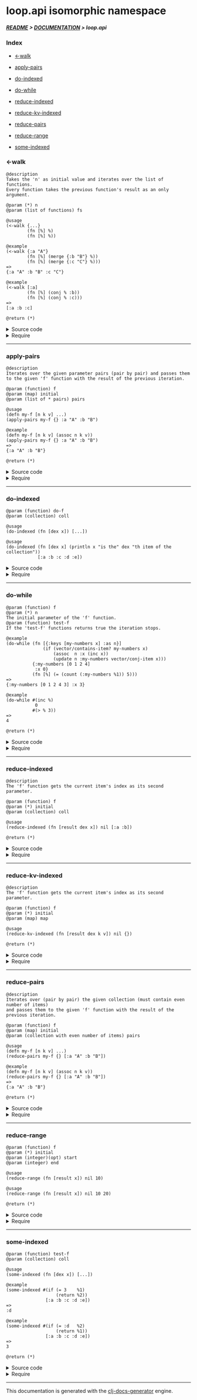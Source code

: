 
# loop.api isomorphic namespace

##### [README](../../../README.md) > [DOCUMENTATION](../../COVER.md) > loop.api

### Index

- [<-walk](#-walk)

- [apply-pairs](#apply-pairs)

- [do-indexed](#do-indexed)

- [do-while](#do-while)

- [reduce-indexed](#reduce-indexed)

- [reduce-kv-indexed](#reduce-kv-indexed)

- [reduce-pairs](#reduce-pairs)

- [reduce-range](#reduce-range)

- [some-indexed](#some-indexed)

### <-walk

```
@description
Takes the 'n' as initial value and iterates over the list of functions.
Every function takes the previous function's result as an only argument.
```

```
@param (*) n
@param (list of functions) fs
```

```
@usage
(<-walk {...}
        (fn [%] %)
        (fn [%] %))
```

```
@example
(<-walk {:a "A"}
        (fn [%] (merge {:b "B"} %))
        (fn [%] (merge {:c "C"} %)))
=>
{:a "A" :b "B" :c "C"}
```

```
@example
(<-walk [:a]
        (fn [%] (conj % :b))
        (fn [%] (conj % :c)))
=>
[:a :b :c]
```

```
@return (*)
```

<details>
<summary>Source code</summary>

```
(defn <-walk
  [n & fs]
  (letfn [(f [result f] (f result))]
         (reduce f n fs)))
```

</details>

<details>
<summary>Require</summary>

```
(ns my-namespace (:require [loop.api :refer [<-walk]]))

(loop.api/<-walk ...)
(<-walk          ...)
```

</details>

---

### apply-pairs

```
@description
Iterates over the given parameter pairs (pair by pair) and passes them
to the given 'f' function with the result of the previous iteration.
```

```
@param (function) f
@param (map) initial
@param (list of * pairs) pairs
```

```
@usage
(defn my-f [n k v] ...)
(apply-pairs my-f {} :a "A" :b "B")
```

```
@example
(defn my-f [n k v] (assoc n k v))
(apply-pairs my-f {} :a "A" :b "B")
=>
{:a "A" :b "B"}
```

```
@return (*)
```

<details>
<summary>Source code</summary>

```
(defn apply-pairs
  [f initial & pairs]
  (reduce-pairs f initial pairs))
```

</details>

<details>
<summary>Require</summary>

```
(ns my-namespace (:require [loop.api :refer [apply-pairs]]))

(loop.api/apply-pairs ...)
(apply-pairs          ...)
```

</details>

---

### do-indexed

```
@param (function) do-f
@param (collection) coll
```

```
@usage
(do-indexed (fn [dex x]) [...])
```

```
@usage
(do-indexed (fn [dex x] (println x "is the" dex "th item of the collection"))
            [:a :b :c :d :e])
```

<details>
<summary>Source code</summary>

```
(defn do-indexed
  [do-f coll]
  (letfn [(f [dex x]
             (do-f dex x)
             (inc  dex))]
         (reduce f 0 coll)
         (-> nil)))
```

</details>

<details>
<summary>Require</summary>

```
(ns my-namespace (:require [loop.api :refer [do-indexed]]))

(loop.api/do-indexed ...)
(do-indexed          ...)
```

</details>

---

### do-while

```
@param (function) f
@param (*) n
The initial parameter of the 'f' function.
@param (function) test-f
If the 'test-f' functions returns true the iteration stops.
```

```
@example
(do-while (fn [{:keys [my-numbers x] :as n}]
              (if (vector/contains-item? my-numbers x)
                  (assoc  n :x (inc x))
                  (update n :my-numbers vector/conj-item x)))
          {:my-numbers [0 1 2 4]
           :x 0}
          (fn [%] (= (count (:my-numbers %1)) 5)))
=>
{:my-numbers [0 1 2 4 3] :x 3}
```

```
@example
(do-while #(inc %)
           0
          #(> % 3))
=>
4
```

```
@return (*)
```

<details>
<summary>Source code</summary>

```
(defn do-while
  [f n test-f]
  (let [result (f n)]
       (if (-> result test-f)
           (-> result)
           (do-while f result test-f))))
```

</details>

<details>
<summary>Require</summary>

```
(ns my-namespace (:require [loop.api :refer [do-while]]))

(loop.api/do-while ...)
(do-while          ...)
```

</details>

---

### reduce-indexed

```
@description
The 'f' function gets the current item's index as its second parameter.
```

```
@param (function) f
@param (*) initial
@param (collection) coll
```

```
@usage
(reduce-indexed (fn [result dex x]) nil [:a :b])
```

```
@return (*)
```

<details>
<summary>Source code</summary>

```
(defn reduce-indexed
  [f initial coll]
  (reduce-kv f initial coll))
```

</details>

<details>
<summary>Require</summary>

```
(ns my-namespace (:require [loop.api :refer [reduce-indexed]]))

(loop.api/reduce-indexed ...)
(reduce-indexed          ...)
```

</details>

---

### reduce-kv-indexed

```
@description
The 'f' function gets the current item's index as its second parameter.
```

```
@param (function) f
@param (*) initial
@param (map) map
```

```
@usage
(reduce-kv-indexed (fn [result dex k v]) nil {})
```

```
@return (*)
```

<details>
<summary>Source code</summary>

```
(defn reduce-kv-indexed
  [f initial map]
  (letfn [(fi [[result dex] k v]
              [(f result dex k v)
               (inc dex)])]
         (first (reduce-kv fi [initial 0] map))))
```

</details>

<details>
<summary>Require</summary>

```
(ns my-namespace (:require [loop.api :refer [reduce-kv-indexed]]))

(loop.api/reduce-kv-indexed ...)
(reduce-kv-indexed          ...)
```

</details>

---

### reduce-pairs

```
@description
Iterates over (pair by pair) the given collection (must contain even number of items)
and passes them to the given 'f' function with the result of the previous iteration.
```

```
@param (function) f
@param (map) initial
@param (collection with even number of items) pairs
```

```
@usage
(defn my-f [n k v] ...)
(reduce-pairs my-f {} [:a "A" :b "B"])
```

```
@example
(defn my-f [n k v] (assoc n k v))
(reduce-pairs my-f {} [:a "A" :b "B"])
=>
{:a "A" :b "B"}
```

```
@return (*)
```

<details>
<summary>Source code</summary>

```
(defn reduce-pairs
  [f initial pairs]
  (let [pairs-count (count pairs)]
       (letfn [(fi [result lap] (let [cursor (* lap 2)]
                                     (if (> cursor pairs-count) result
                                         (let [a (nth pairs (- cursor 2))
                                               b (nth pairs (- cursor 1))]
                                              (fi (f result a b)
                                                  (inc lap))))))]

              (cond (-> pairs-count (< 2)) initial
                    (-> pairs-count odd?)  initial
                    :recursion (fi initial 1)))))
```

</details>

<details>
<summary>Require</summary>

```
(ns my-namespace (:require [loop.api :refer [reduce-pairs]]))

(loop.api/reduce-pairs ...)
(reduce-pairs          ...)
```

</details>

---

### reduce-range

```
@param (function) f
@param (*) initial
@param (integer)(opt) start
@param (integer) end
```

```
@usage
(reduce-range (fn [result x]) nil 10)
```

```
@usage
(reduce-range (fn [result x]) nil 10 20)
```

```
@return (*)
```

<details>
<summary>Source code</summary>

```
(defn reduce-range
  ([f initial end]
   (reduce f initial (range end)))

  ([f initial start end]
   (reduce f initial (range start end))))
```

</details>

<details>
<summary>Require</summary>

```
(ns my-namespace (:require [loop.api :refer [reduce-range]]))

(loop.api/reduce-range ...)
(reduce-range          ...)
```

</details>

---

### some-indexed

```
@param (function) test-f
@param (collection) coll
```

```
@usage
(some-indexed (fn [dex x]) [...])
```

```
@example
(some-indexed #(if (= 3    %1)
                   (return %2))
               [:a :b :c :d :e])
=>
:d
```

```
@example
(some-indexed #(if (= :d   %2)
                   (return %1))
               [:a :b :c :d :e])
=>
3
```

```
@return (*)
```

<details>
<summary>Source code</summary>

```
(defn some-indexed
  [test-f coll]
  (letfn [(fi [test-f coll dex]
              (if-let [result (test-f dex (get coll dex))]
                      (-> result)
                      (when-not (= dex (-> coll count dec))
                                (fi test-f coll (inc dex)))))]
         (fi test-f coll 0)))
```

</details>

<details>
<summary>Require</summary>

```
(ns my-namespace (:require [loop.api :refer [some-indexed]]))

(loop.api/some-indexed ...)
(some-indexed          ...)
```

</details>

---

This documentation is generated with the [clj-docs-generator](https://github.com/bithandshake/clj-docs-generator) engine.

